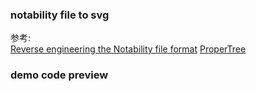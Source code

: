 ### notability file to svg

参考:  
[Reverse engineering the Notability file format](https://jvns.ca/blog/2018/03/31/reverse-engineering-notability-format/)
[ProperTree](https://github.com/corpnewt/ProperTree)

### demo code preview